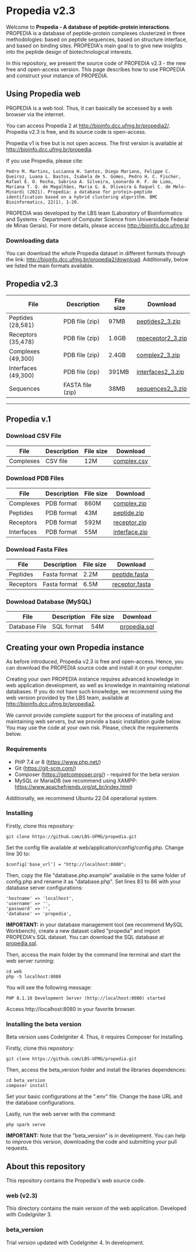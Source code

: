 # Propedia v2.3

Welcome to **Propedia - A database of peptide-protein interactions**. PROPEDIA is a database of peptide-protein complexes clusterized in three methodologies: based on peptide sequences, based on structure interface, and based on binding sites. PROPEDIA's main goal is to give new insights into the peptide design of biotechnological interests.

In this repository, we present the source code of PROPEDIA v2.3 - the new free and open-access version. This page describes how to use PROPEDIA and construct your instance of PROPEDIA.


## Using Propedia web

PROPEDIA is a web tool. Thus, it can basically be accessed by a web browser via the internet.

You can access Propedia 2 at <a href="http://bioinfo.dcc.ufmg.br/propedia2/">http://bioinfo.dcc.ufmg.br/propedia2/</a>. Propedia v2.3 is free, and its source code is open-access.

Propedia v1 is free but is not open access. The first version is available at <a href="http://bioinfo.dcc.ufmg.br/propedia">http://bioinfo.dcc.ufmg.br/propedia</a>. 

If you use Propedia, please cite: 

~~~
Pedro M. Martins, Lucianna H. Santos, Diego Mariano, Felippe C. Queiroz, Luana L. Bastos, Isabela de S. Gomes, Pedro H. C. Fischer, Rafael E. O. Rocha, Sabrina A. Silveira, Leonardo H. F. de Lima, Mariana T. Q. de Magalhães, Maria G. A. Oliveira & Raquel C. de Melo-Minardi (2021). Propedia: a database for protein–peptide identification based on a hybrid clustering algorithm. BMC Bioinformatics, 22(1), 1-20.
~~~

PROPEDIA was developed by the LBS team (Laboratory of Bioinformatics and Systems - Department of Computer Science from Universidade Federal de Minas Gerais). For more details, please access <a href="http://bioinfo.dcc.ufmg.br">http://bioinfo.dcc.ufmg.br</a>

### Downloading data

You can download the whole Propedia dataset in different formats through the link: <a href="http://bioinfo.dcc.ufmg.br/propedia2/index.php/download">http://bioinfo.dcc.ufmg.br/propedia2/download</a>. Additionally, below we listed the main formats available.

<h2>Propedia v2.3</h2>
<table>
    <thead>
    <tr>
        <th>File</th>
        <th>Description</th>
        <th>File size</th>
        <th>Download</th>
    </tr>
    </thead>
    <tbody>
    <tr>
        <td>Peptides (28,581)</td>
        <td>PDB file (zip)</td>
        <td>97MB</td>
        <td><a target="_blank" href="http://bioinfo.dcc.ufmg.br/propedia2/public/download/peptides2_3.zip">peptides2_3.zip</a></td>
    </tr>          
    <tr>
        <td>Receptors (35,478)</td>
        <td>PDB file (zip)</td>
        <td>1.6GB</td>
        <td><a target="_blank" href="http://bioinfo.dcc.ufmg.br/propedia2/public/download/receptor2_3.zip">repeceptor2_3.zip</a></td>
    </tr>      
    <tr>
        <td>Complexes (49,300)</td>
        <td>PDB file (zip)</td>
        <td>2.4GB</td>
        <td><a target="_blank" href="http://bioinfo.dcc.ufmg.br/propedia2/public/download/complex2_3.zip">complex2_3.zip</a></td>
    </tr>      
    <tr>
        <td>Interfaces (49,300)</td>
        <td>PDB file (zip)</td>
        <td>391MB</td>
        <td><a target="_blank" href="http://bioinfo.dcc.ufmg.br/propedia2/public/download/interfaces2_3.zip">interfaces2_3.zip</a></td>
    </tr>     
    <tr>
        <td>Sequences</td>
        <td>FASTA file (zip)</td>
        <td>38MB</td>
        <td><a target="_blank" href="http://bioinfo.dcc.ufmg.br/propedia2/public/download/sequences2_3.zip">sequences2_3.zip</a></td>
    </tr>     
    </tbody>
</table>

<hr class="my-5">

<h2>Propedia v.1</h2>
<h3>Download CSV File</h3>
<table>
    <thead>
    <tr class="table-primary">
        <th>File</th>
        <th>Description</th>
        <th>File size</th>
        <th>Download</th>
    </tr>
    </thead>
    <tbody>
    <tr>
        <td>Complexes</td>
        <td>CSV file</td>
        <td>12M</td>
        <td><a target="_blank" href="http://bioinfo.dcc.ufmg.br/propedia2/public/download/complex.csv">complex.csv</a></td>
    </tr>            
    </tbody>
</table>
<h3>Download PDB Files</h3>
<table>
    <thead>
    <tr class="table-primary">
        <th>File</th>
        <th>Description</th>
        <th>File size</th>
        <th>Download</th>
    </tr>
    </thead>
    <tbody>
    <tr>
        <td>Complexes</td>
        <td>PDB format</td>
        <td>860M</td>
        <td><a target="_blank" href="http://bioinfo.dcc.ufmg.br/propedia2/public/download/complex.zip">complex.zip</a>
    </td></tr>
    <tr>
        <td>Peptides</td>
        <td>PDB format</td>
        <td>43M</td>
        <td><a target="_blank" href="http://bioinfo.dcc.ufmg.br/propedia2/public/download/peptide.zip">peptide.zip</a>
    </td></tr>
    <tr>
        <td>Receptors</td>
        <td>PDB format</td>
        <td>592M</td>
        <td><a target="_blank" href="http://bioinfo.dcc.ufmg.br/propedia2/public/download/receptor.zip">receptor.zip</a>
    </td></tr>
    <tr>
        <td>Interfaces</td>
        <td>PDB format</td>
        <td>55M</td>
        <td><a target="_blank" href="http://bioinfo.dcc.ufmg.br/propedia2/public/download/interface.zip">interface.zip</a>
    </td></tr>
    </tbody>
</table>
<h3>Download Fasta Files</h3>
<table>
    <thead>
    <tr>
        <th>File</th>
        <th>Description</th>
        <th>File size</th>
        <th>Download</th>
    </tr>
    </thead>
<tbody>
    <tr>
        <td>Peptides</td>
        <td>Fasta format</td>
        <td>2.2M</td>
        <td><a target="_blank" href="http://bioinfo.dcc.ufmg.br/propedia2/public/download/peptide.fasta">peptide.fasta</a></td>
    </tr>
</tbody>
    <tbody>
    <tr>
        <td>Receptors</td>
        <td>Fasta format</td>
        <td>6.5M</td>
        <td><a target="_blank" href="http://bioinfo.dcc.ufmg.br/propedia2/public/download/receptor.fasta">receptor.fasta</a>
    </td></tr>
</tbody>        
</table>
<h3>Download Database (MySQL)</h3>
<table>
    <thead>
    <tr>
        <th>File</th>
        <th>Description</th>
        <th>File size</th>
        <th>Download</th>
    </tr>
    </thead>
    <tbody>
    <tr>
        <td>Database File</td>
        <td>SQL format</td>
        <td>54M</td>
        <td><a target="_blank" href="http://bioinfo.dcc.ufmg.br/propedia2/public/download/propedia.sql">propedia.sql</a>
    </td></tr>
</tbody> 
</table>

## Creating your own Propedia instance

As before introduced, Propedia v2.3 is free and open-access. Hence, you can download the PROPEDIA source code and install it on your computer.

Creating your own PROPEDIA instance requires advanced knowledge in web application development, as well as knowledge in maintaining relational databases. If you do not have such knowledge, we recommend using the web version provided by the LBS team, available at http://bioinfo.dcc.ufmg.br/propedia2.

We cannot provide complete support for the process of installing and maintaining web servers, but we provide a basic installation guide below. You may use the code at your own risk. Please, check the requirements below.

### Requirements 
- PHP 7.4 or 8 (https://www.php.net/)
- Git (https://git-scm.com/)
- Composer (https://getcomposer.org/) - required for the beta version
- MySQL or MariaDB (we recommend using XAMPP: https://www.apachefriends.org/pt_br/index.html)

Additionally, we recommend Ubuntu 22.04 operational system. 

### Installing

Firstly, clone this repository:

    git clone https://github.com/LBS-UFMG/propedia.git

Set the config file available at web/application/config/config.php. Change line 30 to:

    $config['base_url'] = "http://localhost:8080";

Then, copy the file "database.php.example" available in the same folder of config.php and rename it as "database.php".
Set lines 83 to 86 with your database server configurations:

	'hostname' => 'localhost',
	'username' => '',
	'password' => '',
	'database' => 'propedia',

**IMPORTANT:** in your database management tool (we recommend MySQL Workbench), create a new dataset called "propedia" and import  PROPEDIA's SQL dataset. You can download the SQL database at <a target="_blank" href="http://bioinfo.dcc.ufmg.br/propedia2/public/download/propedia.sql">propedia.sql</a>. 

Then, access the main folder by the command line terminal and start the web server running:

	cd web
	php -S localhost:8080

You will see the following message:

	PHP 8.1.10 Development Server (http://localhost:8080) started


Access http://localhost:8080 in your favorite browser.

### Installing the beta version
Beta version uses CodeIgniter 4. Thus, it requires Composer for installing. 

Firstly, clone this repository:

	git clone https://github.com/LBS-UFMG/propedia.git

Then, access the beta_version folder and install the libraries dependences:

	cd beta_version
	composer install

Set your basic configurations at the ".env" file. Change the base URL and the database configurations.

Lastly, run the web server with the command:

	php spark serve

**IMPORTANT:** Note that the "beta_version" is in development. You can help to improve this version, downloading the code and submitting your pull requests.


## About this repository
This repository contains the Propedia's web source code.

### web (v2.3)
This directory contains the main version of the web application. Developed with CodeIgniter 3.

### beta_version
Trial version updated with CodeIgniter 4. In development.